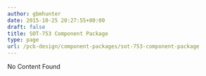```yaml
---
author: gbmhunter
date: 2015-10-25 20:27:55+00:00
draft: false
title: SOT-753 Component Package
type: page
url: /pcb-design/component-packages/sot-753-component-package
---
```


No Content Found
